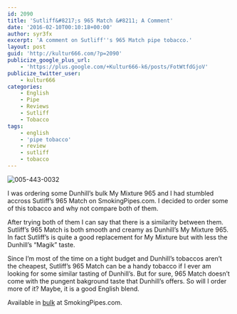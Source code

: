 ```yaml
---
id: 2090
title: 'Sutliff&#8217;s 965 Match &#8211; A Comment'
date: '2016-02-10T00:10:18+00:00'
author: syr3fx
excerpt: 'A comment on Sutliff''s 965 Match pipe tobacco.'
layout: post
guid: 'http://kultur666.com/?p=2090'
publicize_google_plus_url:
    - 'https://plus.google.com/+Kultur666-k6/posts/FotWtfdGjoV'
publicize_twitter_user:
    - kultur666
categories:
    - English
    - Pipe
    - Reviews
    - Sutliff
    - Tobacco
tags:
    - english
    - 'pipe tobacco'
    - review
    - sutliff
    - tobacco
---
```


![005-443-0032](http://localhost:8080/wp-content/uploads/2016/02/005-443-0032.jpg)

I was ordering some Dunhill’s bulk My Mixture 965 and I had stumbled accross Sutliff’s 965 Match on SmokingPipes.com. I decided to order some of this tobacco and why not compare both of them.

After trying both of them I can say that there is a similarity between them. Sutliff’s 965 Match is both smooth and creamy as Dunhill’s My Mixture 965. In fact Sutliff’s is quite a good replacement for My Mixture but with less the Dunhill’s “Magik” taste.

Since I’m most of the time on a tight budget and Dunhill’s tobaccos aren’t the cheapest, Sutliff’s 965 Match can be a handy tobacco if I ever am looking for some similar tasting of Dunhill’s. But for sure, 965 Match doesn’t come with the pungent bakground taste that Dunhill’s offers. So will I order more of it? Maybe, it is a good English blend.

Available in [bulk](https://www.smokingpipes.com/tobacco/by-maker/Sutliff/bulk/moreinfo.cfm?product_id=101693) at SmokingPipes.com.
